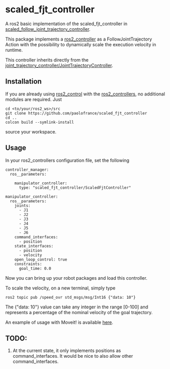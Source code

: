# scaled_fjt_controller

A ros2 basic implementation of the scaled_fjt_controller in [scaled_follow_joint_trajectory_controller](https://github.com/JRL-CARI-CNR-UNIBS/scaled_follow_joint_trajectory_controller).

This package implements a [ros2_controller](https://control.ros.org/master/index.html) as a FollowJointTrajectory Action with the possibility to dynamically scale the execution velocity in runtime.

This controller inherits directly from the [joint_trajectory_controller/JointTrajectoryController](https://control.ros.org/iron/doc/ros2_controllers/joint_trajectory_controller/doc/userdoc.html).

## Installation
If you are already using [ros2_control](https://github.com/ros-controls/ros2_control) with the [ros2_controllers](https://github.com/ros-controls/ros2_controllers), no additional modules are required. 
Just
```console
cd <to/your/ros2_ws>/src
git clone https://github.com/paolofrance/scaled_fjt_controller
cd ..
colcon build --symlink-install
```
source your workspace.

## Usage
In your ros2_controllers configuration file, set the following

```
controller_manager:
  ros__parameters:

    manipulator_controller:
      type: "scaled_fjt_controller/ScaledFjtController"

manipulator_controller:
  ros__parameters:
    joints:
      - J1
      - J2
      - J3
      - J4
      - J5
      - J6
    command_interfaces:
      - position
    state_interfaces:
      - position
      - velocity
    open_loop_control: true
    constraints:
      goal_time: 0.0

```

Now you can bring up your robot packages and load this controller. 

To scale the velocity, on a new terminal, simply type  
```console
ros2 topic pub /speed_ovr std_msgs/msg/Int16 {"data: 10"}
```
The {"data: 10"} value can take any integer in the range [0-100] and represents a percentage of the nominal velocity of the goal trajectory.

An example of usage with Moveit! is available [here](https://github.com/paolofrance/ros2_fanuc_interface?tab=readme-ov-file#trajectory-execution-velocity-scaling).
 
## TODO:
1. At the current state, it only implements positions as command_interfaces. It would be nice to also allow other command_interfaces.



